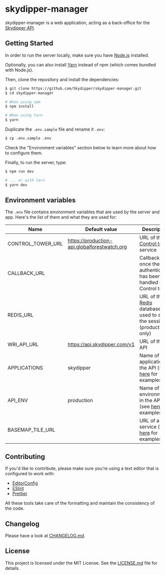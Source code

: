 # skydipper-manager

skydipper-manager is a web application, acting as a back-office for the [Skydipper API](http://developer.skydipper.com/index.html).

## Getting Started

In order to run the server locally, make sure you have [Node.js](https://nodejs.org/en/) installed.

Optionally, you can also install [Yarn](https://yarnpkg.com/en/) instead of npm (which comes bundled with Node.js).

Then, clone the repository and install the dependencies:

```bash
$ git clone https://github.com/Skydipper/skydipper-manager.git
$ cd skydipper-manager

# When using npm
$ npm install

# When using Yarn
$ yarn
```

Duplicate the `.env.sample` file and rename it `.env`:
```bash
$ cp .env.sample .env
```

Check the "Environment variables" section below to learn more about how to configure them.

Finally, to run the server, type:

```bash
$ npm run dev

# ... or with Yarn
$ yarn dev
```

## Environment variables

The `.env` file contains environment variables that are used by the server and app. Here's the list of them and what they are used for:

| Name | Default value | Description |
|------|---------------|-------------|
| CONTROL_TOWER_URL | https://production-api.globalforestwatch.org | URL of the [Control tower](https://github.com/control-tower/control-tower) service
| CALLBACK_URL | | Callback URL once the authentication has been handled by Control tower
| REDIS_URL | | URL of the [Redis](https://redis.io/) database used to store the sessions (production only)
| WRI_API_URL | https://api.skydipper.com/v1 | URL of the API
| APPLICATIONS | skydipper | Name of the application in the API (see [here](http://developer.skydipper.com/index.html#dataset) for examples)
| API_ENV | production | Name of the environment in the API (see [here](http://developer.skydipper.com/index.html#dataset) for examples) |
| BASEMAP_TILE_URL | | URL of a tile service (see [here](https://leaflet-extras.github.io/leaflet-providers/preview/) for examples) |


## Contributing

If you'd like to contribute, please make sure you're using a text editor that is configured to work with:

-   [EditorConfig](https://editorconfig.org/)
-   [ESlint](https://eslint.org/)
-   [Prettier](https://prettier.io/)

All these tools take care of the formatting and maintain the consistency of the code.

## Changelog

Please have a look at [CHANGELOG.md](https://github.com/Skydipper/skydipper-manager/blob/develop/CHANGELOG.md).

## License

This project is licensed under the MIT License. See the [LICENSE.md](LICENSE.md) file for details.
